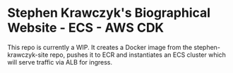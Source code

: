 # Stephen Krawczyk's Biographical Website - ECS - AWS CDK

This repo is currently a WIP. It creates a Docker image from the stephen-krawczyk-site repo, pushes it to ECR and instantiates an ECS cluster which will serve traffic via ALB for ingress.
